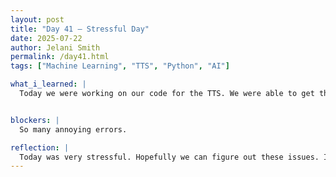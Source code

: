 ```yaml
---
layout: post
title: "Day 41 – Stressful Day"
date: 2025-07-22
author: Jelani Smith
permalink: /day41.html
tags: ["Machine Learning", "TTS", "Python", "AI"]

what_i_learned: |
  Today we were working on our code for the TTS. We were able to get the voice training to work....kinda. The voice sounds like me but it is still super robotic. We spent most of all day trying to fix it but right now it's not working. Today we also planned our elevator pitch video and we are going to film it tommorow.


blockers: |
  So many annoying errors.

reflection: |
  Today was very stressful. Hopefully we can figure out these issues. I'm excited for our video it's going to be really fun. I'm ready to go home and rest. 
---
```



